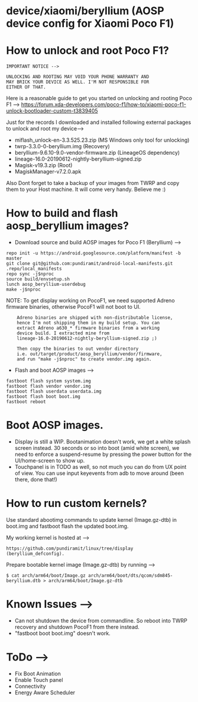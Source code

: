 # device/xiaomi/beryllium (AOSP device config for Xiaomi Poco F1)

# How to unlock and root Poco F1?
```
IMPORTANT NOTICE -->

UNLOCKING AND ROOTING MAY VOID YOUR PHONE WARRANTY AND
MAY BRICK YOUR DEVICE AS WELL. I'M NOT RESPONSIBLE FOR
EITHER OF THAT.
```

Here is a reasonable guide to get you started on
unlocking and rooting Poco F1 -->
https://forum.xda-developers.com/poco-f1/how-to/xiaomi-poco-f1-unlock-bootloader-custom-t3839405

Just for the records I downloaded and installed following
external packages to unlock and root my device-->
* miflash_unlock-en-3.3.525.23.zip (MS Windows only tool for unlocking)
* twrp-3.3.0-0-beryllium.img (Recovery)
* beryllium-9.6.10-9.0-vendor-firmware.zip (LineageOS dependency)
* lineage-16.0-20190612-nightly-beryllium-signed.zip
* Magisk-v19.3.zip (Root)
* MagiskManager-v7.2.0.apk

Also Dont forget to take a backup of your images from
TWRP and copy them to your Host machine. It will come
very handy. Believe me :)

# How to build and flash aosp_beryllium images?

* Download source and build AOSP images for Poco F1 (Beryllium) -->

```
repo init -u https://android.googlesource.com/platform/manifest -b master
git clone git@github.com:pundiramit/android-local-manifests.git .repo/local_manifests
repo sync -j$nproc
source build/envsetup.sh
lunch aosp_beryllium-userdebug
make -j$nproc
```

  NOTE: To get display working on PocoF1, we need supported Adreno
        firmware binaries, otherwise PocoF1 will not boot to UI.

        Adreno binaries are shipped with non-distributable license,
        hence I'm not shipping them in my build setup. You can
        extract Adreno a630_* firmware binaries from a working
        device build. I extracted mine from
        lineage-16.0-20190612-nightly-beryllium-signed.zip ;)

        Then copy the binaries to out vendor directory
        i.e. out/target/product/aosp_beryllium/vendor/firmware,
        and run "make -j$nproc" to create vendor.img again.

* Flash and boot AOSP images -->

```
fastboot flash system system.img
fastboot flash vendor vendor.img
fastboot flash userdata userdata.img
fastboot flash boot boot.img
fastboot reboot
```

# Boot AOSP images.

* Display is still a WIP. Bootanimation doesn't work, we get a
  white splash screen instead. 30 seconds or so into boot (amid
  white screen), we need to enforce a suspend-resume by pressing
  the power button for the UI/home-screen to show up.
* Touchpanel is in TODO as well, so not much you can do from UX
  point of view.
  You can use input keyevents from adb to move around (been there, done that!)

# How to run custom kernels?

Use standard abootimg commands to update kernel
(Image.gz-dtb) in boot.img and fastboot flash the
updated boot.img.

My working kernel is hosted at -->
```
https://github.com/pundiramit/linux/tree/display (beryllium_defconfig).
```

Prepare bootable kernel image (Image.gz-dtb) by running -->
```
$ cat arch/arm64/boot/Image.gz arch/arm64/boot/dts/qcom/sdm845-beryllium.dtb > arch/arm64/boot/Image.gz-dtb
```

# Known Issues -->
* Can not shutdown the device from commandline. So reboot
  into TWRP recovery and shutdown PocoF1 from there instead.
* "fastboot boot boot.img" doesn't work.

# ToDo -->
* Fix Boot Animation
* Enable Touch panel
* Connectivity
* Energy Aware Scheduler
